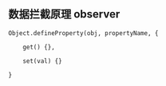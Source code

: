 ## 数据拦截原理 observer

```
Object.defineProperty(obj, propertyName, {

    get() {},

    set(val) {}

}
```





